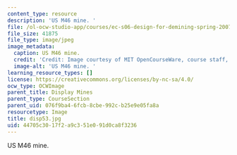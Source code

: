 ```yaml
---
content_type: resource
description: 'US M46 mine. '
file: /ol-ocw-studio-app/courses/ec-s06-design-for-demining-spring-2007/44705c3017f2a9c351e091d0ca8f3236_disp53.jpg
file_size: 41875
file_type: image/jpeg
image_metadata:
  caption: US M46 mine.
  credit: 'Credit: Image courtesy of MIT OpenCourseWare, course staff, and students.'
  image-alt: 'US M46 mine. '
learning_resource_types: []
license: https://creativecommons.org/licenses/by-nc-sa/4.0/
ocw_type: OCWImage
parent_title: Display Mines
parent_type: CourseSection
parent_uid: 076f9ba4-6fcb-8cbe-992c-b25e9e05fa8a
resourcetype: Image
title: disp53.jpg
uid: 44705c30-17f2-a9c3-51e0-91d0ca8f3236
---
```

US M46 mine. 